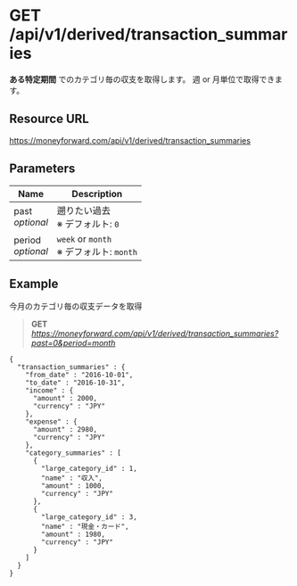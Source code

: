 # GET /api/v1/derived/transaction_summaries

**ある特定期間** でのカテゴリ毎の収支を取得します。
週 or 月単位で取得できます。

## Resource URL

https://moneyforward.com/api/v1/derived/transaction_summaries

## Parameters

Name | Description
----- | -----
past <br> *optional* | 遡りたい過去 <br> ※ デフォルト: `0`
period <br> *optional* | `week` or `month` <br> ※ デフォルト: `month`

## Example

今月のカテゴリ毎の収支データを取得

> **GET** *https://moneyforward.com/api/v1/derived/transaction_summaries?past=0&period=month*

    {
      "transaction_summaries" : {
        "from_date" : "2016-10-01",
        "to_date" : "2016-10-31",
        "income" : {
          "amount" : 2000,
          "currency" : "JPY"
        },
        "expense" : {
          "amount" : 2980,
          "currency" : "JPY"
        },
        "category_summaries" : [
          {
            "large_category_id" : 1,
            "name" : "収入",
            "amount" : 1000,
            "currency" : "JPY"
          },
          {
            "large_category_id" : 3,
            "name" : "現金・カード",
            "amount" : 1980,
            "currency" : "JPY"
          }
        ]
      }
    }
